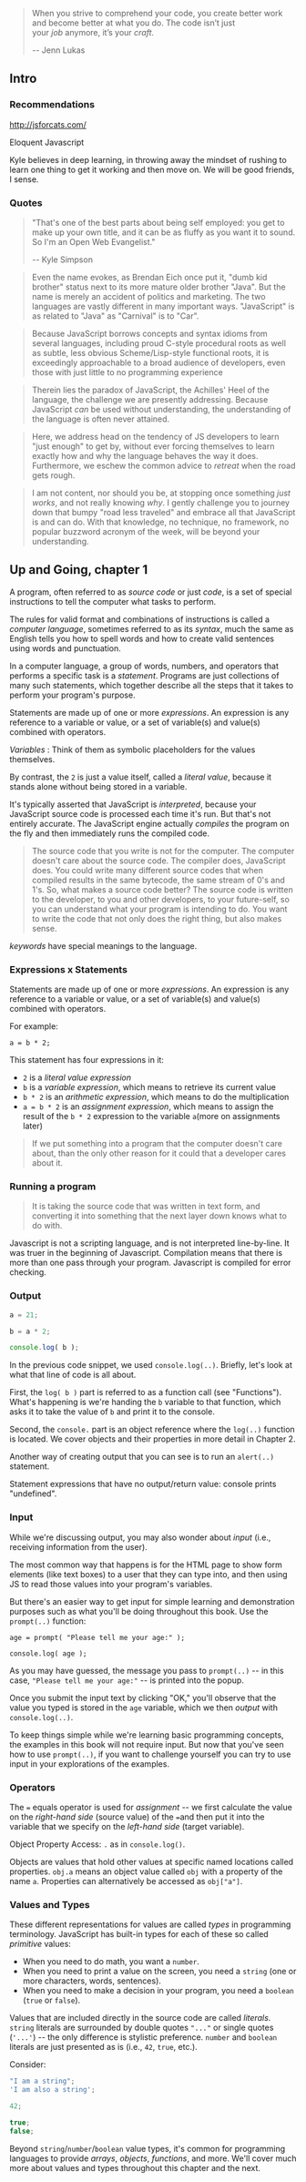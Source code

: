 > When you strive to comprehend your code, you create better work and become better at what you do. The code isn’t just your *job* anymore, it’s your *craft*.  
>
> -- Jenn Lukas

## Intro

### Recommendations

http://jsforcats.com/

Eloquent Javascript

Kyle believes in deep learning, in throwing away the mindset of rushing to learn one thing to get it working and then move on. We will be good friends, I sense.

### Quotes

> "That's one of the best parts about being self employed: you get to make up your own title, and it can be as fluffy as you want it to sound. So I'm an Open Web Evangelist." 
>
> -- Kyle Simpson

> Even the name evokes, as Brendan Eich once put it, "dumb kid brother" status next to its more mature older brother "Java". But the name is merely an accident of politics and marketing. The two languages are vastly different in many important ways. "JavaScript" is as related to "Java" as "Carnival" is to "Car". 

> Because JavaScript borrows concepts and syntax idioms from several languages, including proud C-style procedural roots as well as subtle, less obvious Scheme/Lisp-style functional roots, it is exceedingly approachable to a broad audience of developers, even those with just little to no programming experience 

> Therein lies the paradox of JavaScript, the Achilles' Heel of the language, the challenge we are presently addressing. Because JavaScript *can* be used without understanding, the understanding of the language is often never attained. 

> Here, we address head on the tendency of JS developers to learn "just enough" to get by, without ever forcing themselves to learn exactly how and why the language behaves the way it does. Furthermore, we eschew the common advice to *retreat* when the road gets rough. 

> I am not content, nor should you be, at stopping once something *just works*, and not really knowing *why*. I gently challenge you to journey down that bumpy "road less traveled" and embrace all that JavaScript is and can do. With that knowledge, no technique, no framework, no popular buzzword acronym of the week, will be beyond your understanding. 

## Up and Going, chapter 1

A program, often referred to as *source code* or just *code*, is a set of special instructions to tell the computer what tasks to perform. 

The rules for valid format and combinations of instructions is called a *computer language*, sometimes referred to as its *syntax*, much the same as English tells you how to spell words and how to create valid sentences using words and punctuation.

In a computer language, a group of words, numbers, and operators that performs a specific task is a *statement*. Programs are just collections of many such statements, which together describe all the steps that it takes to perform your program's purpose. 

Statements are made up of one or more *expressions*. An expression is any reference to a variable or value, or a set of variable(s) and value(s) combined with operators. 

*Variables* : Think of them as symbolic placeholders for the values themselves.

By contrast, the `2` is just a value itself, called a *literal value*, because it stands alone without being stored in a variable. 

It's typically asserted that JavaScript is *interpreted*, because your JavaScript source code is processed each time it's run. But that's not entirely accurate. The JavaScript engine actually *compiles* the program on the fly and then immediately runs the compiled code. 

> The source code that you write is not for the computer. The computer doesn't care about the source code. The compiler does, JavaScript does. You could write many different source codes that when compiled results in the same bytecode, the same stream of 0's and 1's. So, what makes a source code better? The source code is written to the developer, to you and other developers, to your future-self, so you can understand what your program is intending to do. You want to write the code that not only does the right thing, but also makes sense. 

*keywords* have special meanings to the language.

### Expressions x Statements

Statements are made up of one or more *expressions*. An expression is any reference to a variable or value, or a set of variable(s) and value(s) combined with operators.

For example:

```
a = b * 2;
```

This statement has four expressions in it:

- `2` is a *literal value expression*
- `b` is a *variable expression*, which means to retrieve its current value
- `b * 2` is an *arithmetic expression*, which means to do the multiplication
- `a = b * 2` is an *assignment expression*, which means to assign the result of the `b * 2` expression to the variable `a`(more on assignments later)

> If we put something into a program that the computer doesn't care about, than the only other reason for it could that a developer cares about it.

### Running a program

> It is taking the source code that was written in text form, and converting it into something that the next layer down knows what to do with.

Javascript is not a scripting language, and is not interpreted line-by-line. It was truer in the beginning of Javascript. Compilation means that there is more than one pass through your program. Javascript is compiled for error checking.

### Output

```javascript
a = 21;

b = a * 2;

console.log( b );
```

In the previous code snippet, we used `console.log(..)`. Briefly, let's look at what that line of code is all about. 

First, the `log( b )` part is referred to as a function call (see "Functions"). What's happening is we're handing the `b` variable to that function, which asks it to take the value of `b` and print it to the console.

Second, the `console.` part is an object reference where the `log(..)` function is located. We cover objects and their properties in more detail in Chapter 2.

Another way of creating output that you can see is to run an `alert(..)` statement.

Statement expressions that have no output/return value: console prints "undefined".

### Input

While we're discussing output, you may also wonder about *input* (i.e., receiving information from the user).

The most common way that happens is for the HTML page to show form elements (like text boxes) to a user that they can type into, and then using JS to read those values into your program's variables.

But there's an easier way to get input for simple learning and demonstration purposes such as what you'll be doing throughout this book. Use the `prompt(..)` function:

```
age = prompt( "Please tell me your age:" );

console.log( age );
```

As you may have guessed, the message you pass to `prompt(..)` -- in this case, `"Please tell me your age:"` -- is printed into the popup.

Once you submit the input text by clicking "OK," you'll observe that the value you typed is stored in the `age` variable, which we then *output* with `console.log(..)`.


To keep things simple while we're learning basic programming concepts, the examples in this book will not require input. But now that you've seen how to use `prompt(..)`, if you want to challenge yourself you can try to use input in your explorations of the examples.

### Operators

The `=` equals operator is used for *assignment* -- we first calculate the value on the *right-hand side* (source value) of the `=`and then put it into the variable that we specify on the *left-hand side* (target variable). 

Object Property Access: `.` as in `console.log()`.

Objects are values that hold other values at specific named locations called properties. `obj.a` means an object value called `obj` with a property of the name `a`. Properties can alternatively be accessed as `obj["a"]`. 

### Values and Types

These different representations for values are called *types* in programming terminology. JavaScript has built-in types for each of these so called *primitive* values:

- When you need to do math, you want a `number`.
- When you need to print a value on the screen, you need a `string` (one or more characters, words, sentences).
- When you need to make a decision in your program, you need a `boolean` (`true` or `false`).

Values that are included directly in the source code are called *literals*. `string` literals are surrounded by double quotes `"..."` or single quotes (`'...'`) -- the only difference is stylistic preference. `number` and `boolean` literals are just presented as is (i.e., `42`, `true`, etc.).

Consider:

```javascript
"I am a string";
'I am also a string';

42;

true;
false;
```

Beyond `string`/`number`/`boolean` value types, it's common for programming languages to provide *arrays*, *objects*, *functions*, and more. We'll cover much more about values and types throughout this chapter and the next.